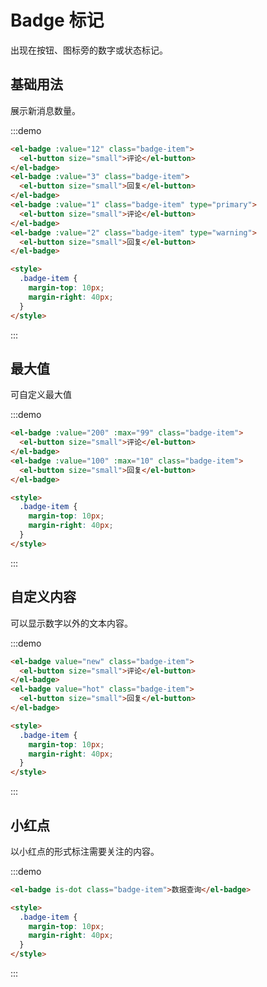 # Badge 标记

出现在按钮、图标旁的数字或状态标记。

## 基础用法

展示新消息数量。

:::demo

```html
<el-badge :value="12" class="badge-item">
  <el-button size="small">评论</el-button>
</el-badge>
<el-badge :value="3" class="badge-item">
  <el-button size="small">回复</el-button>
</el-badge>
<el-badge :value="1" class="badge-item" type="primary">
  <el-button size="small">评论</el-button>
</el-badge>
<el-badge :value="2" class="badge-item" type="warning">
  <el-button size="small">回复</el-button>
</el-badge>

<style>
  .badge-item {
    margin-top: 10px;
    margin-right: 40px;
  }
</style>
```

:::

## 最大值

可自定义最大值

:::demo

```html
<el-badge :value="200" :max="99" class="badge-item">
  <el-button size="small">评论</el-button>
</el-badge>
<el-badge :value="100" :max="10" class="badge-item">
  <el-button size="small">回复</el-button>
</el-badge>

<style>
  .badge-item {
    margin-top: 10px;
    margin-right: 40px;
  }
</style>
```

:::

## 自定义内容

可以显示数字以外的文本内容。

:::demo

```html
<el-badge value="new" class="badge-item">
  <el-button size="small">评论</el-button>
</el-badge>
<el-badge value="hot" class="badge-item">
  <el-button size="small">回复</el-button>
</el-badge>

<style>
  .badge-item {
    margin-top: 10px;
    margin-right: 40px;
  }
</style>
```

:::

## 小红点

以小红点的形式标注需要关注的内容。

:::demo

```html
<el-badge is-dot class="badge-item">数据查询</el-badge>

<style>
  .badge-item {
    margin-top: 10px;
    margin-right: 40px;
  }
</style>
```

:::
